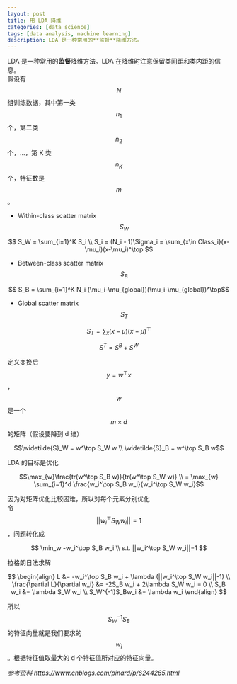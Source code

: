 ```yaml
---
layout: post
title: 用 LDA 降维
categories: [data science]
tags: [data analysis, machine learning]
description: LDA 是一种常用的**监督**降维方法。
---
```


LDA 是一种常用的**监督**降维方法。LDA 在降维时注意保留类间距和类内距的信息。  
假设有 $$N$$ 组训练数据，其中第一类 $$n_1$$ 个，第二类 $$n_2$$ 个，...，第 K 类 $$n_K$$ 个，特征数是 $$m$$。

- Within-class scatter matrix $$S_W$$

$$ S_W = \sum_{i=1}^K S_i \\
S_i = (N_i - 1)\Sigma_i = \sum_{x\in Class_i}(x-\mu_i)(x-\mu_i)^\top $$

- Between-class scatter matrix $$S_B$$

$$ S_B = \sum_{i=1}^K N_i (\mu_i-\mu_{global})(\mu_i-\mu_{global})^\top$$

- Global scatter matrix $$S_T$$

$$ S_T=\sum_x (x-\mu)(x-\mu)^\top $$

$$S^T = S^B+S^W $$

定义变换后 $$y=w^\top x$$，$$w$$ 是一个 $$m\times d$$ 的矩阵（假设要降到 d 维）

$$\widetilde{S}_W = w^\top S_W w \\
\widetilde{S}_B = w^\top S_B w$$

LDA 的目标是优化 

$$\max_{w}\frac{tr(w^\top S_B w)}{tr(w^\top S_W w)} \\
= \max_{w} \sum_{i=1}^d \frac{w_i^\top S_B w_i}{w_i^\top S_W w_i}$$  

因为对矩阵优化比较困难，所以对每个元素分别优化  
令 $$||w_i^\top S_W w_i||=1$$，问题转化成

$$
\min_w -w_i^\top S_B w_i \\
s.t. ||w_i^\top S_W w_i||=1
$$

拉格朗日法求解

$$
\begin{align}
L &=  -w_i^\top S_B w_i + \lambda (||w_i^\top S_W w_i||-1) \\
\frac{\partial L}{\partial w_i} &= -2S_B w_i + 2\lambda S_W w_i = 0 \\
S_B w_i &= \lambda S_W w_i \\
S_W^{-1}S_Bw_i &= \lambda w_i
\end{align}
$$

所以 $$S_W^{-1}S_B$$ 的特征向量就是我们要求的 $$w_i$$。根据特征值取最大的 d 个特征值所对应的特征向量。

*参考资料 https://www.cnblogs.com/pinard/p/6244265.html*